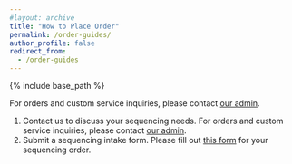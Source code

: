 ```yaml
---
#layout: archive
title: "How to Place Order"
permalink: /order-guides/
author_profile: false
redirect_from:
  - /order-guides
---
```


{% include base_path %}

For orders and custom service inquiries, please contact [our admin](https://wa.me/6281216494090).

1. Contact us to discuss your sequencing needs.
   For orders and custom service inquiries, please contact [our admin](https://wa.me/6281216494090).
2. Submit a sequencing intake form.
   Please fill out [this form](https://forms.office.com/r/i7LGwzdryc) for your sequencing order.
